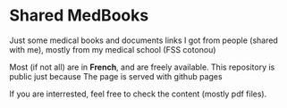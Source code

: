 # Shared MedBooks

Just some medical books and documents links I got from people (shared with me), mostly from my medical school (FSS cotonou)

Most (if not all) are in **French**, and are freely available. This repository is public just because The page is served with github pages

If you are interrested, feel free to check the content (mostly pdf files).
